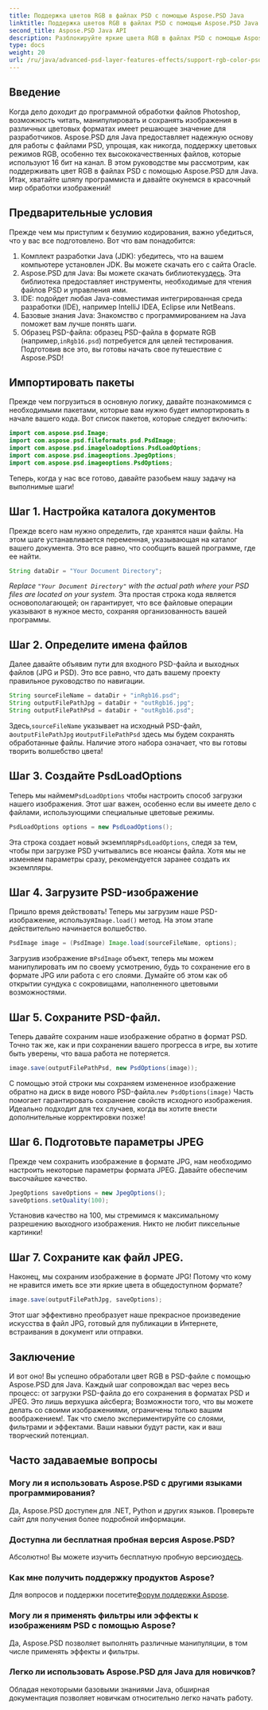 ```yaml
---
title: Поддержка цветов RGB в файлах PSD с помощью Aspose.PSD Java
linktitle: Поддержка цветов RGB в файлах PSD с помощью Aspose.PSD Java
second_title: Aspose.PSD Java API
description: Разблокируйте яркие цвета RGB в файлах PSD с помощью Aspose.PSD для Java! Следуйте нашему пошаговому руководству, чтобы легко улучшить и сохранить ваши изображения.
type: docs
weight: 20
url: /ru/java/advanced-psd-layer-features-effects/support-rgb-color-psd-files/
---
```

## Введение
Когда дело доходит до программной обработки файлов Photoshop, возможность читать, манипулировать и сохранять изображения в различных цветовых форматах имеет решающее значение для разработчиков. Aspose.PSD для Java предоставляет надежную основу для работы с файлами PSD, упрощая, как никогда, поддержку цветовых режимов RGB, особенно тех высококачественных файлов, которые используют 16 бит на канал. В этом руководстве мы рассмотрим, как поддерживать цвет RGB в файлах PSD с помощью Aspose.PSD для Java. Итак, хватайте шляпу программиста и давайте окунемся в красочный мир обработки изображений!
## Предварительные условия
Прежде чем мы приступим к безумию кодирования, важно убедиться, что у вас все подготовлено. Вот что вам понадобится:
1. Комплект разработки Java (JDK): убедитесь, что на вашем компьютере установлен JDK. Вы можете скачать его с сайта Oracle.
2.  Aspose.PSD для Java: Вы можете скачать библиотеку[здесь](https://releases.aspose.com/psd/java/). Эта библиотека предоставляет инструменты, необходимые для чтения файлов PSD и управления ими.
3. IDE: подойдет любая Java-совместимая интегрированная среда разработки (IDE), например IntelliJ IDEA, Eclipse или NetBeans.
4. Базовые знания Java: Знакомство с программированием на Java поможет вам лучше понять шаги.
5.  Образец PSD-файла: образец PSD-файла в формате RGB (например,`inRgb16.psd`) потребуется для целей тестирования.
Подготовив все это, вы готовы начать свое путешествие с Aspose.PSD!
## Импортировать пакеты
Прежде чем погрузиться в основную логику, давайте познакомимся с необходимыми пакетами, которые вам нужно будет импортировать в начале вашего кода. Вот список пакетов, которые следует включить:
```java
import com.aspose.psd.Image;
import com.aspose.psd.fileformats.psd.PsdImage;
import com.aspose.psd.imageloadoptions.PsdLoadOptions;
import com.aspose.psd.imageoptions.JpegOptions;
import com.aspose.psd.imageoptions.PsdOptions;
```
Теперь, когда у нас все готово, давайте разобьем нашу задачу на выполнимые шаги!
## Шаг 1. Настройка каталога документов
Прежде всего нам нужно определить, где хранятся наши файлы. На этом шаге устанавливается переменная, указывающая на каталог вашего документа. Это все равно, что сообщить вашей программе, где ее найти.
```java
String dataDir = "Your Document Directory";
```
*Replace `"Your Document Directory"` with the actual path where your PSD files are located on your system.* 
Эта простая строка кода является основополагающей; он гарантирует, что все файловые операции указывают в нужное место, сохраняя организованность вашей программы.
## Шаг 2. Определите имена файлов
Далее давайте объявим пути для входного PSD-файла и выходных файлов (JPG и PSD). Это все равно, что дать вашему проекту правильное руководство по навигации.
```java
String sourceFileName = dataDir + "inRgb16.psd";
String outputFilePathJpg = dataDir + "outRgb16.jpg";
String outputFilePathPsd = dataDir + "outRgb16.psd";
```
 Здесь,`sourceFileName` указывает на исходный PSD-файл, а`outputFilePathJpg` и`outputFilePathPsd` здесь мы будем сохранять обработанные файлы. Наличие этого набора означает, что вы готовы творить волшебство цвета!
## Шаг 3. Создайте PsdLoadOptions
 Теперь мы наймем`PsdLoadOptions` чтобы настроить способ загрузки нашего изображения. Этот шаг важен, особенно если вы имеете дело с файлами, использующими специальные цветовые режимы.
```java
PsdLoadOptions options = new PsdLoadOptions();
```
 Эта строка создает новый экземпляр`PsdLoadOptions`, следя за тем, чтобы при загрузке PSD учитывались все нюансы файла. Хотя мы не изменяем параметры сразу, рекомендуется заранее создать их экземпляры.
## Шаг 4. Загрузите PSD-изображение
Пришло время действовать! Теперь мы загрузим наше PSD-изображение, используя`Image.load()` метод. На этом этапе действительно начинается волшебство.
```java
PsdImage image = (PsdImage) Image.load(sourceFileName, options);
```
 Загрузив изображение в`PsdImage` объект, теперь мы можем манипулировать им по своему усмотрению, будь то сохранение его в формате JPG или работа с его слоями. Думайте об этом как об открытии сундука с сокровищами, наполненного цветовыми возможностями.
## Шаг 5. Сохраните PSD-файл.
Теперь давайте сохраним наше изображение обратно в формат PSD. Точно так же, как и при сохранении вашего прогресса в игре, вы хотите быть уверены, что ваша работа не потеряется.
```java
image.save(outputFilePathPsd, new PsdOptions(image));
```
 С помощью этой строки мы сохраняем измененное изображение обратно на диск в виде нового PSD-файла.`new PsdOptions(image)` Часть помогает гарантировать сохранение свойств исходного изображения. Идеально подходит для тех случаев, когда вы хотите внести дополнительные корректировки позже!
## Шаг 6. Подготовьте параметры JPEG
Прежде чем сохранить изображение в формате JPG, нам необходимо настроить некоторые параметры формата JPEG. Давайте обеспечим высочайшее качество.
```java
JpegOptions saveOptions = new JpegOptions();
saveOptions.setQuality(100);
```
Установив качество на 100, мы стремимся к максимальному разрешению выходного изображения. Никто не любит пиксельные картинки! 
## Шаг 7. Сохраните как файл JPEG.
Наконец, мы сохраним изображение в формате JPG! Потому что кому не нравится иметь все эти яркие цвета в общедоступном формате?
```java
image.save(outputFilePathJpg, saveOptions);
```
Этот шаг эффективно преобразует наше прекрасное произведение искусства в файл JPG, готовый для публикации в Интернете, встраивания в документ или отправки.
## Заключение
И вот оно! Вы успешно обработали цвет RGB в PSD-файле с помощью Aspose.PSD для Java. Каждый шаг сопровождал вас через весь процесс: от загрузки PSD-файла до его сохранения в форматах PSD и JPEG. Это лишь верхушка айсберга; Возможности того, что вы можете делать со своими изображениями, ограничены только вашим воображением!.
Так что смело экспериментируйте со слоями, фильтрами и эффектами. Ваши навыки будут расти, как и ваш творческий потенциал.

## Часто задаваемые вопросы
### Могу ли я использовать Aspose.PSD с другими языками программирования?  
Да, Aspose.PSD доступен для .NET, Python и других языков. Проверьте сайт для получения более подробной информации.
### Доступна ли бесплатная пробная версия Aspose.PSD?  
 Абсолютно! Вы можете изучить бесплатную пробную версию[здесь](https://releases.aspose.com/).
### Как мне получить поддержку продуктов Aspose?  
 Для вопросов и поддержки посетите[Форум поддержки Aspose](https://forum.aspose.com/c/psd/34).
### Могу ли я применять фильтры или эффекты к изображениям PSD с помощью Aspose?  
Да, Aspose.PSD позволяет выполнять различные манипуляции, в том числе применять эффекты и фильтры.
### Легко ли использовать Aspose.PSD для Java для новичков?  
Обладая некоторыми базовыми знаниями Java, обширная документация позволяет новичкам относительно легко начать работу.